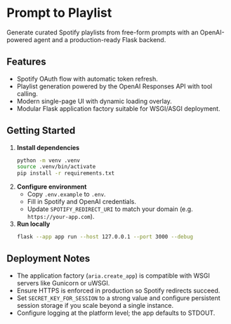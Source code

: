 # Prompt to Playlist

Generate curated Spotify playlists from free-form prompts with an OpenAI-powered agent and a production-ready Flask backend.

## Features
- Spotify OAuth flow with automatic token refresh.
- Playlist generation powered by the OpenAI Responses API with tool calling.
- Modern single-page UI with dynamic loading overlay.
- Modular Flask application factory suitable for WSGI/ASGI deployment.

## Getting Started
1. **Install dependencies**
   ```bash
   python -m venv .venv
   source .venv/bin/activate
   pip install -r requirements.txt
   ```
2. **Configure environment**
   - Copy `.env.example` to `.env`.
   - Fill in Spotify and OpenAI credentials.
   - Update `SPOTIFY_REDIRECT_URI` to match your domain (e.g. `https://your-app.com`).
3. **Run locally**
   ```bash
   flask --app app run --host 127.0.0.1 --port 3000 --debug
   ```

## Deployment Notes
- The application factory (`aria.create_app`) is compatible with WSGI servers like Gunicorn or uWSGI.
- Ensure HTTPS is enforced in production so Spotify redirects succeed.
- Set `SECRET_KEY_FOR_SESSION` to a strong value and configure persistent session storage if you scale beyond a single instance.
- Configure logging at the platform level; the app defaults to STDOUT.

